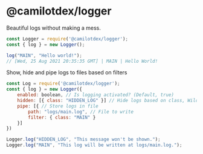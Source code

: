 # @camilotdex/logger

Beautiful logs without making a mess.

```js
const Logger = require('@camilotdex/logger');
const { log } = new Logger();

log("MAIN", "Hello world!");	
// [Wed, 25 Aug 2021 20:35:35 GMT] | MAIN | Hello World!
```
Show, hide and pipe logs to files based on filters

```js
const Log = require('@camilotdex/logger');
const { log } = new Logger({
	enabled: boolean, // Is logging activated? (Default, true)
	hidden: [{ class: "HIDDEN_LOG" }] // Hide logs based on class, Wildcard: * (Default, [])
	pipe: [{ // Store logs in file
		path: "logs/main.log", // File to write
		filter: { class: "MAIN" }
	}]
})

Logger.log("HIDDEN_LOG", "This message won't be shown.");
Logger.log("MAIN", "This log will be written at logs/main.log.");
```
